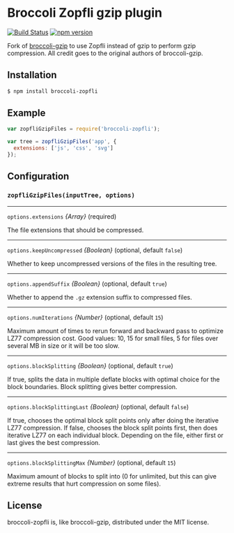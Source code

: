 # Broccoli Zopfli gzip plugin

[![Build Status](https://travis-ci.org/nickbruun/broccoli-zopfli.svg?branch=master)](https://travis-ci.org/nickbruun/broccoli-zopfli) [![npm version](https://badge.fury.io/js/broccoli-zopfli.svg)](https://badge.fury.io/js/broccoli-zopfli)

Fork of [broccoli-gzip](https://github.com/salsify/broccoli-gzip) to use Zopfli instead of gzip to perform gzip compression. All credit goes to the original authors of broccoli-gzip.


## Installation

```bash
$ npm install broccoli-zopfli
```


## Example

```javascript
var zopfliGzipFiles = require('broccoli-zopfli');

var tree = zopfliGzipFiles('app', {
  extensions: ['js', 'css', 'svg']
});
```


## Configuration

### `zopfliGzipFiles(inputTree, options)`

---

`options.extensions` *{Array}* (required)

The file extensions that should be compressed.

---

`options.keepUncompressed` *{Boolean}* (optional, default `false`)

Whether to keep uncompressed versions of the files in the resulting tree.

---

`options.appendSuffix` *{Boolean}* (optional, default `true`)

Whether to append the `.gz` extension suffix to compressed files.

---

`options.numIterations` *{Number}* (optional, default `15`)

Maximum amount of times to rerun forward and backward pass to optimize LZ77 compression cost. Good values: 10, 15 for small files, 5 for files over several MB in size or it will be too slow.

---

`options.blockSplitting` *{Boolean}* (optional, default `true`) 

If true, splits the data in multiple deflate blocks with optimal choice for the block boundaries. Block splitting gives better compression.

---

`options.blockSplittingLast` *{Boolean}* (optional, default `false`) 

If true, chooses the optimal block split points only after doing the iterative LZ77 compression. If false, chooses the block split points first, then does iterative LZ77 on each individual block. Depending on the file, either first or last gives the best compression.

---

`options.blockSplittingMax` *{Number}* (optional, default `15`) 

Maximum amount of blocks to split into (0 for unlimited, but this can give extreme results that hurt compression on some files).


## License

broccoli-zopfli is, like broccoli-gzip, distributed under the MIT license.
